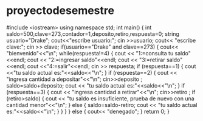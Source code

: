 # proyectodesemestre
#include &lt;iostream>  using namespace std;  int main()    {   int saldo=500,clave=273,contador=1,deposito,retiro,respuesta=0;    string usuario="Drake";   cout&lt;&lt;"escribe usuario:";   cin >>usuario;   cout&lt;&lt; "escribe clave:";   cin >> clave;   if(usuario=="Drake" and clave==273)  {   cout&lt;&lt; "bienvenido"&lt;&lt;"\n";   while(respuesta!=4)   {   cout &lt;&lt; "1:=consulta tu saldo"&lt;&lt;endl;   cout &lt;&lt; "2:=ingresar saldo"&lt;&lt;endl;    cout &lt;&lt; "3:=retirar saldo"&lt;&lt;endl;   cout &lt;&lt;"4:=salir"&lt;&lt;endl;   cin >> respuesta;             if (respuesta==1)          {          cout &lt;&lt;"tu saldo actual es:"&lt;&lt;saldo&lt;&lt;"\n";           }              if (respuesta==2)              {              cout &lt;&lt;  "ingresa cantidad a depositar"&lt;&lt;"\n";              cin>>deposito ;              saldo=saldo+deposito;              cout &lt;&lt; "tu saldo actual es:"&lt;&lt;saldo&lt;&lt;"\n";              }                                               if (respuesta==3)                     {                    cout &lt;&lt;  "ingresa cantidad a retirar"&lt;&lt;"\n";                    cin>>retiro ;                    if (retiro>saldo)                    {                    cout &lt;&lt; "tu saldo es insuficiente, prueba de nuevo con una cantidad menor"&lt;&lt;"\n";                    }                    else                    {                    saldo=saldo-retiro;                    cout &lt;&lt; "tu saldo actual es:"&lt;&lt;saldo&lt;&lt;"\n";                    }                    }                         } }    else  {       cout&lt;&lt; "denegado";  }           return 0; }
